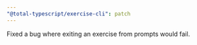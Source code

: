 ```yaml
---
"@total-typescript/exercise-cli": patch
---
```


Fixed a bug where exiting an exercise from prompts would fail.
